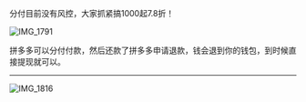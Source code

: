 分付目前没有风控，大家抓紧搞1000起7.8折！

![IMG_1791](https://github.com/user-attachments/assets/574be706-c3fc-4125-968c-5908efbf1a6d)

拼多多可以分付付款，然后还款了拼多多申请退款，钱会退到你的钱包，到时候直接提现就可以。

-------
![IMG_1816](https://github.com/user-attachments/assets/d6c8b045-467b-468f-bd92-74980feabb26)
